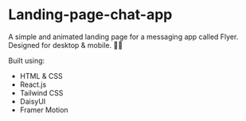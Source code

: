 # Landing-page-chat-app

A simple and animated landing page for a messaging app called Flyer. 
Designed for desktop & mobile. 🙌🏻

Built using:

- HTML & CSS
- React.js
- Tailwind CSS
- DaisyUI
- Framer Motion
